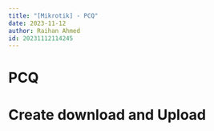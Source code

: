 ```yaml
---
title: "[Mikrotik] - PCQ"
date: 2023-11-12
author: Raihan Ahmed
id: 20231112114245
---
```


# PCQ

# Create download and Upload 

